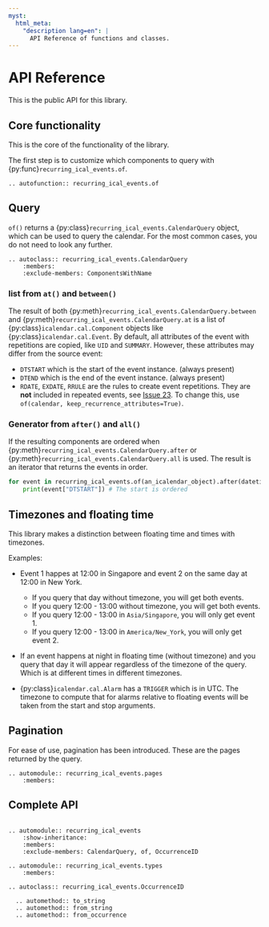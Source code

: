 ```yaml
---
myst:
  html_meta:
    "description lang=en": |
      API Reference of functions and classes.
---
```



# API Reference

This is the public API for this library.

## Core functionality

This is the core of the functionality of the library.

The first step is to customize which components to query with {py:func}`recurring_ical_events.of`.

```{eval-rst}
.. autofunction:: recurring_ical_events.of 
```

## Query

`of()` returns a {py:class}`recurring_ical_events.CalendarQuery` object, which can be used to query the calendar.
For the most common cases, you do not need to look any further.

```{eval-rst}
.. autoclass:: recurring_ical_events.CalendarQuery
    :members:
    :exclude-members: ComponentsWithName
```

### list from `at()` and `between()`

The result of both {py:meth}`recurring_ical_events.CalendarQuery.between` and
{py:meth}`recurring_ical_events.CalendarQuery.at` is a list of {py:class}`icalendar.cal.Component`
objects like {py:class}`icalendar.cal.Event`.
By default, all attributes of the event with repetitions are copied, like ``UID`` and ``SUMMARY``.
However, these attributes may differ from the source event:

* ``DTSTART`` which is the start of the event instance. (always present)
* ``DTEND`` which is the end of the event instance. (always present)
* ``RDATE``, ``EXDATE``, ``RRULE`` are the rules to create event repetitions.
  They are **not** included in repeated events, see [Issue 23].
  To change this, use ``of(calendar, keep_recurrence_attributes=True)``.

[Issue 23]: https://github.com/niccokunzmann/python-recurring-ical-events/issues/23

### Generator from `after()` and `all()`

If the resulting components are ordered when {py:meth}`recurring_ical_events.CalendarQuery.after` or 
{py:meth}`recurring_ical_events.CalendarQuery.all` is used.
The result is an iterator that returns the events in order.

```python
for event in recurring_ical_events.of(an_icalendar_object).after(datetime.datetime.now()):
    print(event["DTSTART"]) # The start is ordered
```

## Timezones and floating time

This library makes a distinction between floating time and times with timezones.

Examples:

* Event 1 happes at 12:00 in Singapore and event 2 on the same day at 12:00 in New York.

  * If you query that day without timezone, you will get both events.
  * If you query 12:00 - 13:00 without timezone, you will get both events.
  * If you query 12:00 - 13:00 in `Asia/Singapore`, you will only get event 1.
  * If you query 12:00 - 13:00 in `America/New_York`, you will only get event 2.

* If an event happens at night in floating time (without timezone) and
  you query that day it will appear regardless of the timezone of the query.
  Which is at different times in different timezones.

* {py:class}`icalendar.cal.Alarm` has a `TRIGGER` which is in UTC.
  The timezone to compute that for alarms relative to floating events will be taken
  from the start and stop arguments.

## Pagination

For ease of use, pagination has been introduced.
These are the pages returned by the query.

```{eval-rst}
.. automodule:: recurring_ical_events.pages
    :members:
```

## Complete API

```{eval-rst}

.. automodule:: recurring_ical_events
    :show-inheritance:
    :members:
    :exclude-members: CalendarQuery, of, OccurrenceID

.. automodule:: recurring_ical_events.types
    :members:

.. autoclass:: recurring_ical_events.OccurrenceID

  .. automethod:: to_string
  .. automethod:: from_string
  .. automethod:: from_occurrence

```
